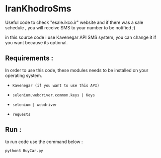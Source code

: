 # IranKhodroSms

Useful code to check "esale.ikco.ir" website and if there was a sale schedule , you will receive SMS to your number to be notified ;)

in this source code i use Kavenegar API SMS system, you can change it if you want because its optional.

## Requirements :

In order to use this code, these modules needs to be installed on your operating system.


* `Kavenegar (if you want to use this API)`

* `selenium.webdriver.common.keys | Keys`

* `selenium | webdriver`

* `requests`

## Run :

to run code use the command below :

```Python
python3 BuyCar.py
```
